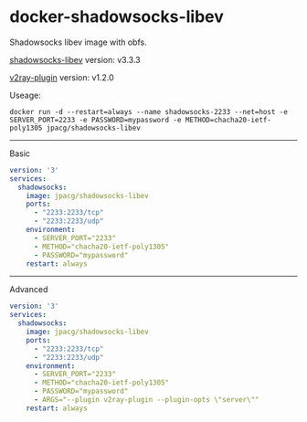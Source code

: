 # docker-shadowsocks-libev
Shadowsocks libev image with obfs.

[shadowsocks-libev](https://github.com/shadowsocks/shadowsocks-libev) version: v3.3.3

[v2ray-plugin](https://github.com/shadowsocks/v2ray-plugin) version: v1.2.0

Useage:

```
docker run -d --restart=always --name shadowsocks-2233 --net=host -e SERVER_PORT=2233 -e PASSWORD=mypassword -e METHOD=chacha20-ietf-poly1305 jpacg/shadowsocks-libev
```

---

Basic
```yaml
version: '3'
services:
  shadowsocks:
    image: jpacg/shadowsocks-libev
    ports:
      - "2233:2233/tcp"
      - "2233:2233/udp"
    environment:
      - SERVER_PORT="2233"
      - METHOD="chacha20-ietf-poly1305"
      - PASSWORD="mypassword"
    restart: always
```

---

Advanced

```yaml
version: '3'
services:
  shadowsocks:
    image: jpacg/shadowsocks-libev
    ports:
      - "2233:2233/tcp"
      - "2233:2233/udp"
    environment:
      - SERVER_PORT="2233"
      - METHOD="chacha20-ietf-poly1305"
      - PASSWORD="mypassword"
      - ARGS="--plugin v2ray-plugin --plugin-opts \"server\""
    restart: always
```
